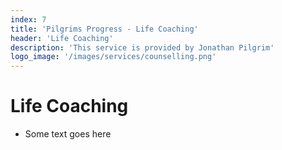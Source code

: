 ```yaml
---
index: 7
title: 'Pilgrims Progress - Life Coaching'
header: 'Life Coaching'
description: 'This service is provided by Jonathan Pilgrim'
logo_image: '/images/services/counselling.png'
---
```


# Life Coaching
- Some text goes here
